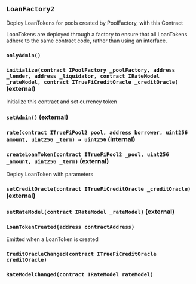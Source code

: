 ## `LoanFactory2`

Deploy LoanTokens for pools created by PoolFactory, with this Contract


LoanTokens are deployed through a factory to ensure that all
LoanTokens adhere to the same contract code, rather than using an interface.

### `onlyAdmin()`






### `initialize(contract IPoolFactory _poolFactory, address _lender, address _liquidator, contract IRateModel _rateModel, contract ITrueFiCreditOracle _creditOracle)` (external)



Initialize this contract and set currency token


### `setAdmin()` (external)





### `rate(contract ITrueFiPool2 pool, address borrower, uint256 amount, uint256 _term) → uint256` (internal)





### `createLoanToken(contract ITrueFiPool2 _pool, uint256 _amount, uint256 _term)` (external)



Deploy LoanToken with parameters


### `setCreditOracle(contract ITrueFiCreditOracle _creditOracle)` (external)





### `setRateModel(contract IRateModel _rateModel)` (external)






### `LoanTokenCreated(address contractAddress)`



Emitted when a LoanToken is created


### `CreditOracleChanged(contract ITrueFiCreditOracle creditOracle)`





### `RateModelChanged(contract IRateModel rateModel)`





